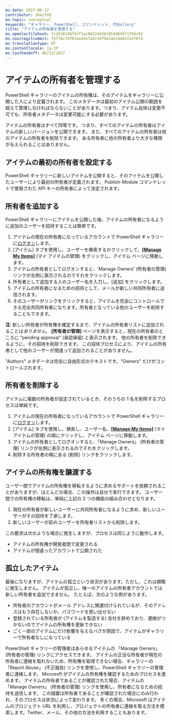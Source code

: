 ```yaml
---
ms.date: 2017-06-12
contributor: JKeithB
ms.topic: conceptual
keywords: "ギャラリー, PowerShell, コマンドレット, PSGallery"
title: "アイテムの所有者を管理する"
ms.openlocfilehash: fcd538148f9ff1ac96324b567d54d643f1756c93
ms.sourcegitcommit: 75f70c7df01eea5e7a2c16f9a3ab1dd437a1f8fd
ms.translationtype: HT
ms.contentlocale: ja-JP
ms.lasthandoff: 06/12/2017
---
```

# <a name="managing-item-owners"></a>アイテムの所有者を管理する

PowerShell ギャラリーのアイテムの所有権は、そのアイテムをギャラリーに公開した人により定義されます。
このメタデータは最初のアイテム公開の範囲を超えて管理しなければならないことがあります。つまり、アイテム自体は変更不可でも、所有者メタデータは変更可能にする必要があります。

アイテムの所有者はすべて同等です。 つまり、すべてのアイテムの所有者はアイテムの新しいバージョンを公開できます。 また、すべてのアイテムの所有者は他のアイテムの所有者を削除できます。 ある所有者に他の所有者より大きな権限が与えられることはありません。  

## <a name="setting-an-items-initial-owner"></a>アイテムの最初の所有者を設定する 

PowerShell ギャラリーに新しいアイテムを公開すると、そのアイテムを公開したユーザーにより最初の所有者が定義されます。 Publish-Module コマンドレットで使用された API キーの所有者によって決定されます。

## <a name="adding-owners"></a>所有者を追加する

PowerShell ギャラリーにアイテムを公開した後、アイテムの所有者になるように追加のユーザーを招待することは簡単です。

1. アイテムの現在の所有者になっているアカウントで PowerShell ギャラリーに[ログオン](https://powershellgallery.com/users/account/LogOn)します。
2. [アイテム] タブを使用し、ユーザーを検索するかクリックして、[**[Manage My Items]**](https://www.powershellgallery.com/account/Packages) \(マイ アイテムの管理) をクリックし、アイテム ページに移動します。
3. アイテムの所有者としてログオンすると、'Manage Owners' (所有者の管理) リンクが左側に表示されるのでそれをクリックします。
4. 所有者として追加する人のユーザー名を入力し、[追加] をクリックします。
5. アイテムの所有者になるための招待として、メールが新しい共同所有者に送信されます。
6. そのユーザーがリンクをクリックすると、アイテムを完全にコントロールできる完全共同所有者になります。所有者となっている他のユーザーを削除することもできます。

**注**: 新しい所有者が所有権を確定するまで、アイテムの所有者リストに追加されることは*ありません*。
**[所有者の管理]** ページを表示すると、現在の所有者のところに "pending approval" (承認保留) と表示されます。
他の所有者を削除できるように、その招待を削除できます。
この招待プロセスにより、アイテムの所有者として他のユーザーが間違って追加されることがありません。

"Authors" メタデータは完全に自由形式のテキストです。"Owners" だけがコントロールされます。


## <a name="removing-owners"></a>所有者を削除する
アイテムに複数の所有者が設定されているとき、そのうちの 1 名を削除するプロセスは単純です。

1. アイテムの現在の所有者になっているアカウントで PowerShell ギャラリーに[ログオン](https://powershellgallery.com/users/account/LogOn)します。
2. [アイテム] タブを使用し、検索し、ユーザー名、[**[Manage My Items]**](https://www.powershellgallery.com/account/Packages) \(マイ アイテムの管理) の順にクリックし、アイテム ページに移動します。
3. アイテムの所有者としてログオンすると、「Manage Owners」 (所有者の管理) リンクが左側に表示されるのでそれをクリックします。
4. 削除する所有者の隣にある [削除] リンクをクリックします。



## <a name="transferring-item-ownership"></a>アイテムの所有権を譲渡する
ユーザー間でアイテムの所有権を移転するように求めるサポートを依頼されることがありますが、ほとんどの場合、この操作は自分で実行できます。
ユーザー間での所有権の移転は、単純に上記の 2 つの機能の組み合わせとなります。

1. 現在の所有者が新しいユーザーに共同所有者になるように求め、新しいユーザーがその招待を了承します。
2. 新しいユーザーが前のユーザーを所有者リストから削除します。

この要求は次のような場合に発生しますが、プロセスは同じように動作します。

* アイテムの所有権が開発者間で変更される
* アイテムが間違ったアカウントで公開された


## <a name="orphaned-items"></a>孤立したアイテム
最後になりますが、アイテムの孤立という状況があります。ただし、これは頻繁に発生しません。
アイテムが孤立し、唯一のアイテムの所有者アカウントでは新しい所有者を追加できません。
たとえば、次のような例があります。

* 所有者のアカウントがメール アドレスに関連付けられているが、そのアドレスはもう存在しないか、パスワードを思い出せない
* 登録されている所有者が (アイテムを製造する) 会社を辞めており、連絡がつかないのでアイテムの所有権を更新できない
* ごく一部のアイテムにだけ影響を与えるバグが原因で、アイテムがギャラリーで所有者なしになっている

PowerShell ギャラリーの管理者はあらゆるアイテムの 「Manage Owners」 (所有者の管理) リンクにアクセスできます。
アイテムの正当な所有者が現在の所有者に連絡を取れないため、所有権を取得できない場合、ギャラリーの 「Report Abuse」 (不正報告) リンクを使用し、PowerShell ギャラリーの管理者に連絡します。
Microsoft がアイテムの所有権を確認するためのプロセスを進めます。
アイテムの所有者であることが確認された場合、アイテムの 「Manage Owners」 (所有者の管理) リンクを使用し、所有者になるための招待を送信します。
この措置は所有者であることが確認された場合にのみ行われ、そのプロセスは状況によって変わります。
多くの場合、Microsoft はアイテムのプロジェクト URL を利用し、プロジェクトの所有者に連絡を取る方法を模索します。Twitter、メール、その他の方法を利用することもあります。

